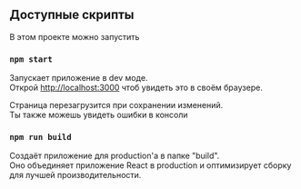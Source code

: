 ## Доступные скрипты

В этом проекте можно запустить

### `npm start`

Запускает приложение в dev моде.\
Открой [http://localhost:3000](http://localhost:3000) чтоб увидеть это в своём браузере.

Страница перезагрузится при сохранении изменений.\
Ты также можешь увидеть ошибки в консоли

### `npm run build`

Создаёт приложение для production'а в папке "build".\
Оно объединяет приложение React в production и оптимизирует сборку для лучшей производительности.
